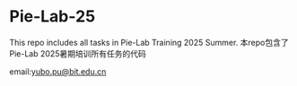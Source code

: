 # Pie-Lab-25
This repo includes all tasks in Pie-Lab Training 2025 Summer.
本repo包含了Pie-Lab 2025暑期培训所有任务的代码

email:yubo.pu@bit.edu.cn
